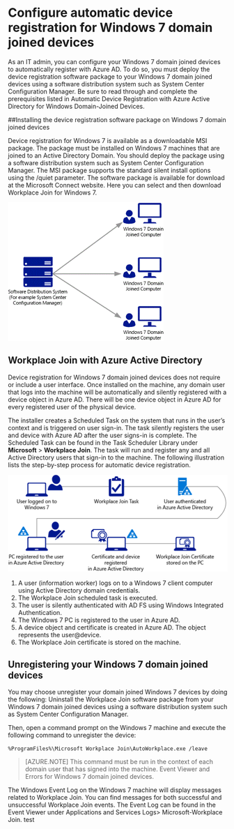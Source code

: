 <properties
	pageTitle="# Configure automatic device registration for Windows 7 domain joined devices| Microsoft Azure"
	description="Steps to configure your Windows 7 domain joined devices to automatically register with Azure AD. and steps to deploy the device registration software package to your Windows 7 domain joined devices using a software distribution system such as System Center Configuration Manager."
	services="active-directory"
	documentationCenter=""
	authors="femila"
	manager="stevenpo"
	editor=""/>

<tags
	ms.service="active-directory"
	ms.workload="identity"
	ms.tgt_pltfrm="na"
	ms.devlang="na"
	ms.topic="article"
	ms.date="08/02/2015"
	ms.author="femila"/>

# Configure automatic device registration for Windows 7 domain joined devices

As an IT admin, you can configure your Windows 7 domain joined devices to automatically register with Azure AD. To do so, you must deploy the device registration software package to your Windows 7 domain joined devices using a software distribution system such as System Center Configuration Manager. Be sure to read through and complete the prerequisites listed in Automatic Device Registration with Azure Active Directory for Windows Domain-Joined Devices.

##Installing the device registration software package on Windows 7 domain joined devices

Device registration for Windows 7 is available as a downloadable MSI package. The package must be installed on Windows 7 machines that are joined to an Active Directory Domain. You should deploy the package using a software distribution system such as System Center Configuration Manager. The MSI package supports the standard silent install options using the /quiet parameter.
The software package is available for download at the Microsoft Connect website. Here you can select and then download Workplace Join for Windows 7.

![](./media/active-directory-conditional-access/device-registration-process-windows7.gif)

## Workplace Join with Azure Active Directory
Device registration for Windows 7 domain joined devices does not require or include a user interface. Once installed on the machine, any domain user that logs into the machine will be automatically and silently registered with a device object in Azure AD. There will be one device object in Azure AD for every registered user of the physical device.

The installer creates a Scheduled Task on the system that runs in the user’s context and is triggered on user sign-in. The task silently registers the user and device with Azure AD after the user signs-in is complete. 
The Scheduled Task can be found in the Task Scheduler Library under **Microsoft** > **Workplace Join**.
The task will run and register any and all Active Directory users that sign-in to the machine.
The following illustration lists the step-by-step process for automatic device registration.

![](./media/active-directory-conditional-access/automatic-device-registration-windows7.png)

1. A user (information worker) logs on to a Windows 7 client computer using Active Directory domain credentials.
1. The Workplace Join scheduled task is executed.
1. The user is silently authenticated with AD FS using Windows Integrated Authentication.
1. The Windows 7 PC is registered to the user in Azure AD.
1. A device object and certificate is created in Azure AD. The object represents the user@device.
1. The Workplace Join certificate is stored on the machine.

## Unregistering your Windows 7 domain joined devices

You may choose unregister your domain joined Windows 7 devices by doing the following:
Uninstall the Workplace Join software package from your Windows 7 domain joined devices using a software distribution system such as System Center Configuration Manager.

Then, open a command prompt on the Windows 7 machine and execute the following command to unregister the device:
    
    %ProgramFiles%\Microsoft Workplace Join\AutoWorkplace.exe /leave

>[AZURE.NOTE]
>This command must be run in the context of each domain user that has signed into the machine.
Event Viewer and Errors for Windows 7 domain joined devices.

The Windows Event Log on the Windows 7 machine will display messages related to Workplace Join. You can find messages for both successful and unsuccessful Workplace Join events. The Event Log can be found in the Event Viewer under Applications and Services Logs> Microsoft-Workplace Join.
test
